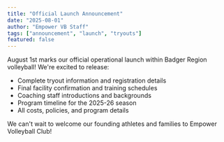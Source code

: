 ```yaml
---
title: "Official Launch Announcement"
date: "2025-08-01"
author: "Empower VB Staff"
tags: ["announcement", "launch", "tryouts"]
featured: false
---
```


August 1st marks our official operational launch within Badger Region volleyball! We're excited to release:

- Complete tryout information and registration details
- Final facility confirmation and training schedules
- Coaching staff introductions and backgrounds
- Program timeline for the 2025-26 season
- All costs, policies, and program details

We can't wait to welcome our founding athletes and families to Empower Volleyball Club! 